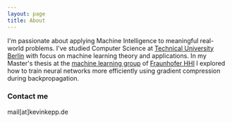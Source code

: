 ```yaml
---
layout: page
title: About
---
```


I'm passionate about applying Machine Intelligence to meaningful real-world problems.
I've studied Computer Science at [Technical University Berlin](https://www.tu-berlin.de) with focus on machine learning theory and applications.
In my Master's thesis at the [machine learning group](https://www.hhi.fraunhofer.de/en/departments/vca/research-groups/machine-learning.html) of [Fraunhofer HHI](https://www.hhi.fraunhofer.de/) I explored how to train neural networks more efficiently using gradient compression during backpropagation.

### Contact me

mail[at]kevinkepp.de
